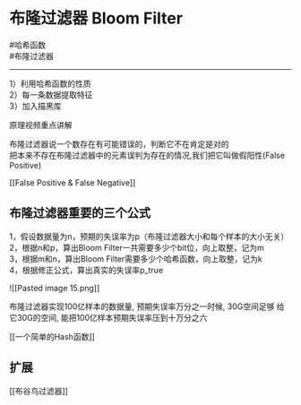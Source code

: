 # 布隆过滤器 Bloom Filter

#哈希函数   
#布隆过滤器  

---

1）利用哈希函数的性质   
2）每一条数据提取特征   
3）加入描黑库   

原理视频重点讲解

布隆过滤器说一个数存在有可能错误的，判断它不在肯定是对的   
把本来不存在布隆过滤器中的元素误判为存在的情况,我们把它叫做假阳性(False Positive)

[[False Positive & False Negative]]   


## 布隆过滤器重要的三个公式

1，假设数据量为n，预期的失误率为p（布隆过滤器大小和每个样本的大小无关）  
2，根据n和p，算出Bloom Filter一共需要多少个bit位，向上取整，记为m  
3，根据m和n，算出Bloom Filter需要多少个哈希函数，向上取整，记为k  
4，根据修正公式，算出真实的失误率p_true  

![[Pasted image 15.png]]


布隆过滤器实现100亿样本的数据量, 预期失误率万分之一时候, 30G空间足够
  给它30G的空间, 能把100亿样本预期失误率压到十万分之六
  
  
[[一个简单的Hash函数]]
  
  
## 扩展

[[布谷鸟过滤器]]  